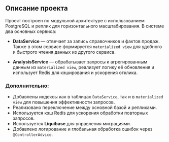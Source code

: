 ## Описание проекта

Проект построен по модульной архитектуре с использованием PostgreSQL и реплик для горизонтального масштабирования. В системе два основных сервиса:

- **DataService** — отвечает за запись справочников и фактов продаж. Также в этом сервисе формируется `materialized view` для удобного и быстрого чтения данных из другого сервиса.

- **AnalysisService** — обрабатывает запросы к агрегированным данным из `materialized view`, реализует логику её обновления и использует Redis для кэширования и ускорения отклика.

### Дополнительно:

- Добавлены индексы как в таблицах `DataService`, так и в `materialized view` для повышения эффективности запросов.
- Реализовано переключение между основной базой и репликами.
- Используется кэш Redis для ускорения обработки повторных запросов.
- Используется **Liquibase** для управления миграциями.
- Добавлено логирование и глобальная обработка ошибок через `@ControllerAdvice`.
